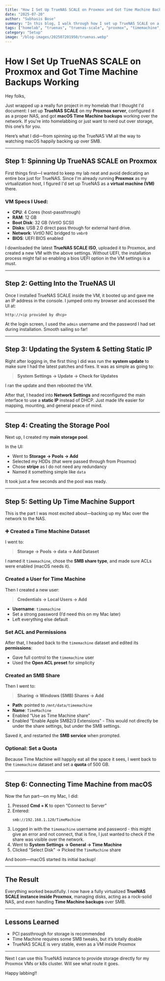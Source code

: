 ```yaml
---
title: "How I Set Up TrueNAS SCALE on Proxmox and Got Time Machine Backups Working"
date: "2025-07-20"
author: "Subhasis Bose"
summary: "In this blog, I walk through how I set up TrueNAS SCALE on a Proxmox VM in my homelab, configured a storage pool, and successfully enabled Time Machine backups over SMB for my macOS system—all from scratch."
tags: ["homelab", "truenas", "truenas-scale", "proxmox", "timemachine", "zfs", "nas", "virtualization", "smb", "macos", "backup", "storage", "self-hosted"]
category: "Setup"
image: "/blog-images/202507201950/truenas.webp"
---
```


# How I Set Up TrueNAS SCALE on Proxmox and Got Time Machine Backups Working

Hey folks,

Just wrapped up a really fun project in my homelab that I thought I'd document: I set up **TrueNAS SCALE** on my **Proxmox server**, configured it as a proper NAS, and got **macOS Time Machine backups** working over the network. If you're into homelabbing or just want to nerd out over storage, this one’s for you.

Here’s what I did—from spinning up the TrueNAS VM all the way to watching macOS happily backing up over SMB.

---

## Step 1: Spinning Up TrueNAS SCALE on Proxmox

First things first—I wanted to keep my lab neat and avoid dedicating an entire box just for TrueNAS. Since I'm already running **Proxmox** as my virtualization host, I figured I'd set up TrueNAS as a **virtual machine (VM)** there.

### VM Specs I Used:
- **CPU**: 4 Cores (host-passthrough)
- **RAM**: 12 GB
- **Boot Disk**: 32 GB (VirtIO SCSI)
- **Disks**: USB 2.0 direct pass through for external hard drive.
- **Network**: VirtIO NIC bridged to `vmbr0`
- **BIOS**: UEFI BIOS enabled

I downloaded the latest **TrueNAS SCALE ISO**, uploaded it to Proxmox, and created a new VM with the above settings. Without UEFI, the installation process might fail so enabling a bios UEFI option in the VM settings is a must.

---
## Step 2: Getting Into the TrueNAS UI

Once I installed TrueNAS SCALE inside the VM, it booted up and gave me an IP address in the console. I jumped onto my browser and accessed the UI at:

```
http://<ip provided by dhcp>
```

At the login screen, I used the `admin` username and the password I had set during installation. Smooth sailing so far!

---
## Step 3: Updating the System & Setting Static IP

Right after logging in, the first thing I did was run the **system update** to make sure I had the latest patches and fixes. It was as simple as going to:

> **System Settings → Update → Check for Updates**

I ran the update and then rebooted the VM.

After that, I headed into **Network Settings** and reconfigured the main interface to use a **static IP** instead of DHCP. Just made life easier for mapping, mounting, and general peace of mind.

---
## Step 4: Creating the Storage Pool

Next up, I created my **main storage pool**.

In the UI:
- Went to **Storage → Pools → Add**
- Selected my HDDs (that were passed through from Proxmox)
- Chose **stripe** as I do not need any redundancy
- Named it something simple like `data`

It took just a few seconds and the pool was ready.

---
## Step 5: Setting Up Time Machine Support

This is the part I was most excited about—backing up my Mac over the network to the NAS.

### ➕ Created a Time Machine Dataset
I went to:
> **Storage → Pools → data → Add Dataset**

I named it `timemachine`, chose the **SMB share type**, and made sure ACLs were enabled (macOS needs it).

### Created a User for Time Machine
Then I created a new user:
> **Credentials → Local Users → Add**

- **Username**: `timemachine`
- Set a strong password (I’d need this on my Mac later)
- Left everything else default

### Set ACL and Permissions
After that, I headed back to the `timemachine` dataset and edited its **permissions**:

- Gave full control to the `timemachine` user
- Used the **Open ACL preset** for simplicity

### Created an SMB Share
Then I went to:
> **Sharing → Windows (SMB) Shares → Add**

- **Path**: pointed to `/mnt/data/timemachine`
- **Name**: `TimeMachine`
- Enabled “Use as Time Machine share”
- Enabled “Enable Apple SMB2/3 Extensions” - This would not directly be under the share settings, but under the SMB settings.

Saved it, and restarted the **SMB service** when prompted.

### Optional: Set a Quota
Because Time Machine will happily eat all the space it sees, I went back to the `timemachine` dataset and set a **quota** of 500 GB.

---

## Step 6: Connecting Time Machine from macOS

Now the fun part—on my Mac, I did:

1. Pressed **Cmd + K** to open “Connect to Server”
2. Entered:
   ```
   smb://192.168.1.120/TimeMachine
   ```
3. Logged in with the `timemachine` username and password - this might give an error and not connect, that is fine, I just wanted to check if the share was visible over the network.
4. Went to **System Settings → General → Time Machine**
5. Clicked “Select Disk” → Picked the `TimeMachine` share

And boom—macOS started its initial backup!

---

## The Result

Everything worked beautifully. I now have a fully virtualized **TrueNAS SCALE instance inside Proxmox**, managing disks, acting as a rock-solid NAS, and even handling **Time Machine backups** over SMB.

---

## Lessons Learned

- PCI passthrough for storage is recommended
- Time Machine requires some SMB tweaks, but it’s totally doable
- TrueNAS SCALE is very stable, even as a VM inside Proxmox

---

Next I can use this TrueNAS instance to provide storage directly for my Proxmox VMs or k8s cluster. Will see what route it goes.

Happy labbing!!